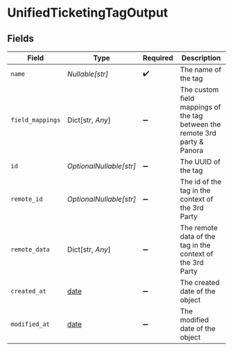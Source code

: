 # UnifiedTicketingTagOutput


## Fields

| Field                                                                      | Type                                                                       | Required                                                                   | Description                                                                |
| -------------------------------------------------------------------------- | -------------------------------------------------------------------------- | -------------------------------------------------------------------------- | -------------------------------------------------------------------------- |
| `name`                                                                     | *Nullable[str]*                                                            | :heavy_check_mark:                                                         | The name of the tag                                                        |
| `field_mappings`                                                           | Dict[str, *Any*]                                                           | :heavy_minus_sign:                                                         | The custom field mappings of the tag between the remote 3rd party & Panora |
| `id`                                                                       | *OptionalNullable[str]*                                                    | :heavy_minus_sign:                                                         | The UUID of the tag                                                        |
| `remote_id`                                                                | *OptionalNullable[str]*                                                    | :heavy_minus_sign:                                                         | The id of the tag in the context of the 3rd Party                          |
| `remote_data`                                                              | Dict[str, *Any*]                                                           | :heavy_minus_sign:                                                         | The remote data of the tag in the context of the 3rd Party                 |
| `created_at`                                                               | [date](https://docs.python.org/3/library/datetime.html#date-objects)       | :heavy_minus_sign:                                                         | The created date of the object                                             |
| `modified_at`                                                              | [date](https://docs.python.org/3/library/datetime.html#date-objects)       | :heavy_minus_sign:                                                         | The modified date of the object                                            |